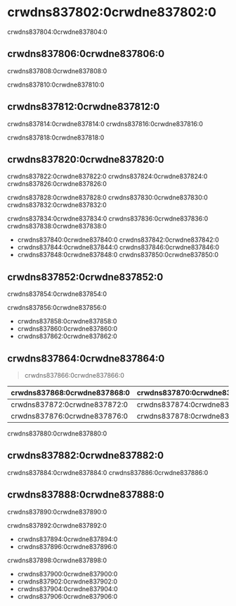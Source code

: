 # crwdns837802:0crwdne837802:0

<p class="description">crwdns837804:0crwdne837804:0</p>

## crwdns837806:0crwdne837806:0

crwdns837808:0crwdne837808:0

crwdns837810:0crwdne837810:0

## crwdns837812:0crwdne837812:0

crwdns837814:0crwdne837814:0 crwdns837816:0crwdne837816:0

crwdns837818:0crwdne837818:0

## crwdns837820:0crwdne837820:0

crwdns837822:0crwdne837822:0 crwdns837824:0crwdne837824:0 crwdns837826:0crwdne837826:0

crwdns837828:0crwdne837828:0 crwdns837830:0crwdne837830:0 crwdns837832:0crwdne837832:0

crwdns837834:0crwdne837834:0 crwdns837836:0crwdne837836:0 crwdns837838:0crwdne837838:0

- crwdns837840:0crwdne837840:0 crwdns837842:0crwdne837842:0
- crwdns837844:0crwdne837844:0 crwdns837846:0crwdne837846:0
- crwdns837848:0crwdne837848:0 crwdns837850:0crwdne837850:0

## crwdns837852:0crwdne837852:0

crwdns837854:0crwdne837854:0

crwdns837856:0crwdne837856:0

- crwdns837858:0crwdne837858:0
- crwdns837860:0crwdne837860:0
- crwdns837862:0crwdne837862:0

## crwdns837864:0crwdne837864:0

> crwdns837866:0crwdne837866:0

| crwdns837868:0crwdne837868:0 | crwdns837870:0crwdne837870:0 |
|:---------------------------- |:---------------------------- |
| crwdns837872:0crwdne837872:0 | crwdns837874:0crwdne837874:0 |
| crwdns837876:0crwdne837876:0 | crwdns837878:0crwdne837878:0 |

crwdns837880:0crwdne837880:0

## crwdns837882:0crwdne837882:0

crwdns837884:0crwdne837884:0 crwdns837886:0crwdne837886:0

## crwdns837888:0crwdne837888:0

crwdns837890:0crwdne837890:0

crwdns837892:0crwdne837892:0

- crwdns837894:0crwdne837894:0
- crwdns837896:0crwdne837896:0

crwdns837898:0crwdne837898:0

- crwdns837900:0crwdne837900:0
- crwdns837902:0crwdne837902:0
- crwdns837904:0crwdne837904:0
- crwdns837906:0crwdne837906:0